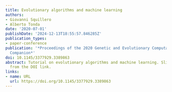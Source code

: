 ```yaml
---
title: Evolutionary algorithms and machine learning
authors:
- Giovanni Squillero
- Alberto Tonda
date: '2020-07-01'
publishDate: '2024-12-13T18:55:57.846285Z'
publication_types:
- paper-conference
publication: '*Proceedings of the 2020 Genetic and Evolutionary Computation Conference
  Companion*'
doi: 10.1145/3377929.3389863
abstract: Tutorial on evolutionary algorithms and machine learning. Slides are available
  from the DOI link.
links:
- name: URL
  url: https://doi.org/10.1145/3377929.3389863
---
```

